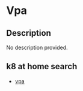 # Vpa

## Description

No description provided.

## k8 at home search

- [vpa](https://nanne.dev/k8s-at-home-search/#/vpa)
